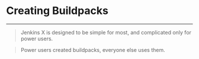 # Creating Buildpacks

---


> Jenkins X is designed to be simple for most, and complicated only for power users.

> Power users created buildpacks, everyone else uses them.


